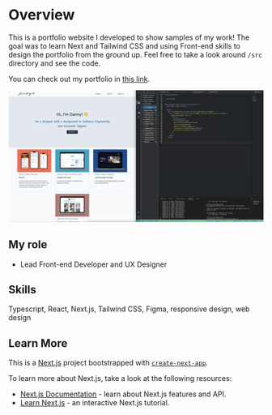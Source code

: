 # Overview

This is a portfolio website I developed to show samples of my work! The goal was to learn Next and Tailwind CSS and using Front-end skills to design the portfolio from the ground up. Feel free to take a look around `/src` directory and see the code.

You can check out my portfolio in [this link](https://www.danielgraugnard.com/).

![screenshot of home page](screenshots/screenshot_home.png)

## My role

- Lead Front-end Developer and UX Designer

## Skills

Typescript, React, Next.js, Tailwind CSS, Figma, responsive design, web design

## Learn More

This is a [Next.js](https://nextjs.org/) project bootstrapped with [`create-next-app`](https://github.com/vercel/next.js/tree/canary/packages/create-next-app).

To learn more about Next.js, take a look at the following resources:

- [Next.js Documentation](https://nextjs.org/docs) - learn about Next.js features and API.
- [Learn Next.js](https://nextjs.org/learn) - an interactive Next.js tutorial.
